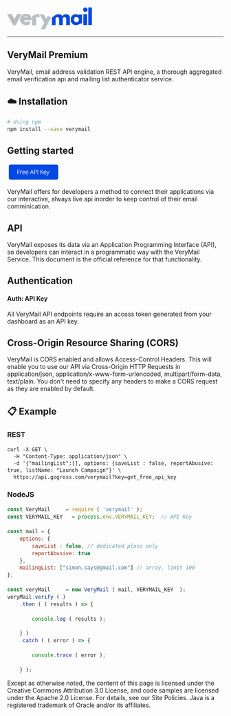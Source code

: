   <br />
  <br />

[![VeryMail](https://raw.githubusercontent.com/GoGross/verymail/master/verimail.png)](https://verymail.gogross.com)

---
## VeryMail Premium

VeryMail, email address validation REST API engine, a thorough aggregated email verification api and mailing list authenticator service.

## :cloud: Installation

```sh
# Using npm
npm install --save verymail

```

## Getting started

[![VeryMail](https://raw.githubusercontent.com/GoGross/fincharts/master/free-key.jpg)](https://gogross.com/verymail)

VeryMail offers for developers a method to connect their applications via our interactive, always live api inorder to keep control of their email comminication.

## API

VeryMail exposes its data via an Application Programming Interface (API), so developers can interact in a programmatic way with the VeryMail Service. This document is the official reference for that functionality.

## Authentication

#### Auth: API Key
All VeryMail API endpoints require an access token generated from your dashboard as an API key.

## Cross-Origin Resource Sharing (CORS) 

VeryMail is CORS enabled and allows Access-Control Headers. This will enable you to use our API via Cross-Origin HTTP Requests in application/json, application/x-www-form-urlencoded, multipart/form-data, text/plain. You don't need to specify any headers to make a CORS request as they are enabled by default.

## :clipboard: Example

### REST
```
curl -X GET \
  -H "Content-Type: application/json" \
  -d '{"mailingList":[], options: {saveList : false, reportAbusive: true, listName: "Launch Campaign"}' \
  https://api.gogross.com/verymail?key=get_free_api_key
```
 
### NodeJS

```js
const VeryMail     = require ( 'verymail' );
const VERYMAIL_KEY   = process.env.VERYMAIL_KEY;  // API Key

const mail = {
	options: {
		saveList : false, // dedicated plans only
		reportAbusive: true
	},
	mailingList: ["simon.says@gmail.com"] // array, limit 100
};

const veryMail     = new VeryMail ( mail, VERYMAIL_KEY  );
veryMail.verify ( )
	.then ( ( results ) => {
		
		console.log ( results );
		
	} )
	.catch ( ( error ) => {
		
		console.trace ( error );
		
	} );

```

Except as otherwise noted, the content of this page is licensed under the Creative Commons Attribution 3.0 License, and code samples are licensed under the Apache 2.0 License. For details, see our Site Policies. Java is a registered trademark of Oracle and/or its affiliates.

